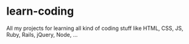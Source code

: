 # learn-coding
All my projects for learning all kind of coding stuff like HTML, CSS, JS, Ruby, Rails, jQuery, Node, ...
